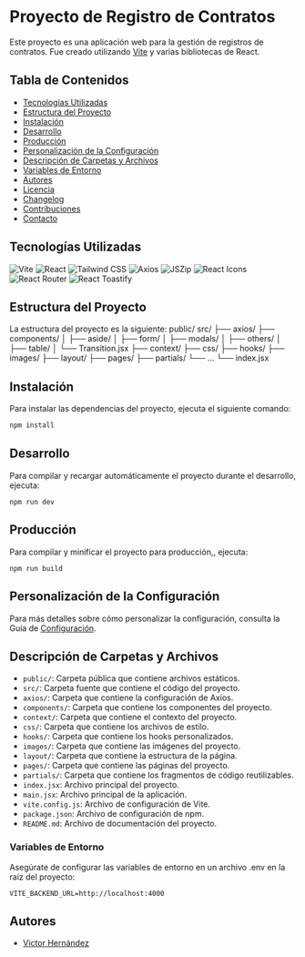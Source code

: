 # Proyecto de Registro de Contratos

Este proyecto es una aplicación web para la gestión de registros de contratos. Fue creado utilizando [Vite](https://vitejs.dev/) y varias bibliotecas de React.

## Tabla de Contenidos

- [Tecnologías Utilizadas](#tecnologías-utilizadas)
- [Estructura del Proyecto](#estructura-del-proyecto)
- [Instalación](#instalación)
- [Desarrollo](#desarrollo)
- [Producción](#producción)
- [Personalización de la Configuración](#personalización-de-la-configuración)
- [Descripción de Carpetas y Archivos](#descripción-de-carpetas-y-archivos)
- [Variables de Entorno](#variables-de-entorno)
- [Autores](#autores)
- [Licencia](#licencia)
- [Changelog](#changelog)
- [Contribuciones](#contribuciones)
- [Contacto](#contacto)

## Tecnologías Utilizadas

![Vite](https://vitejs.dev/logo.svg)
![React](https://reactjs.org/logo-og.png)
![Tailwind CSS](https://tailwindcss.com/_next/static/media/tailwindcss-mark.1b0a3e3f.svg)
![Axios](https://axios-http.com/assets/logo.svg)
![JSZip](https://stuk.github.io/jszip/documentation/logo.svg)
![React Icons](https://react-icons.github.io/react-icons/logo.svg)
![React Router](https://reactrouter.com/_brand/react-router-stacked-color.svg)
![React Toastify](https://fkhadra.github.io/react-toastify/logo.svg)

## Estructura del Proyecto

La estructura del proyecto es la siguiente:
public/ src/ ├── axios/ ├── components/ │ ├── aside/ │ ├── form/ │ ├── modals/ │ ├── others/ │ ├── table/ │ └── Transition.jsx ├── context/ ├── css/ ├── hooks/ ├── images/ ├── layout/ ├── pages/ ├── partials/ └── ... └── index.jsx

## Instalación

Para instalar las dependencias del proyecto, ejecuta el siguiente comando:

```bash
npm install
```
## Desarrollo
Para compilar y recargar automáticamente el proyecto durante el desarrollo, ejecuta:
```
npm run dev
```
## Producción
Para compilar y minificar el proyecto para producción,, ejecuta:
```
npm run build
```
## Personalización de la Configuración
Para más detalles sobre cómo personalizar la configuración, consulta la Guía de [Configuración](https://vitejs.dev/guide/).

## Descripción de Carpetas y Archivos
- `public/`: Carpeta pública que contiene archivos estáticos.
- `src/`: Carpeta fuente que contiene el código del proyecto.
- `axios/`: Carpeta que contiene la configuración de Axios.
- `components/`: Carpeta que contiene los componentes del proyecto.
- `context/`: Carpeta que contiene el contexto del proyecto.
- `css/`: Carpeta que contiene los archivos de estilo.
- `hooks/`: Carpeta que contiene los hooks personalizados.
- `images/`: Carpeta que contiene las imágenes del proyecto.
- `layout/`: Carpeta que contiene la estructura de la página.
- `pages/`: Carpeta que contiene las páginas del proyecto.
- `partials/`: Carpeta que contiene los fragmentos de código reutilizables.
- `index.jsx`: Archivo principal del proyecto.
- `main.jsx`: Archivo principal de la aplicación.
- `vite.config.js`: Archivo de configuración de Vite.
- `package.json`: Archivo de configuración de npm.
- `README.md`: Archivo de documentación del proyecto.

### Variables de Entorno
Asegúrate de configurar las variables de entorno en un archivo .env en la raíz del proyecto:
```
VITE_BACKEND_URL=http://localhost:4000
```
## Autores
- [Victor Hernández](https://github.com/VictorHerdz10)
